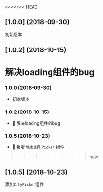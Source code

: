 <<<<<<< HEAD
## [1.0.0] (2018-09-30)
初始版本

## [1.0.2] (2018-10-15)
解决loading组件的bug
=======
### 1.0.0 (2018-09-30)
* 初始版本

### 1.0.2 (2018-10-15)
* 🐞 解决loading组件的bug

### 1.0.5 (2018-10-23)
* 🌟 新增 `城市选择` `Picker` 组件
>>>>>>> new

## [1.0.5] (2018-10-23)
添加`CityPicker`组件



